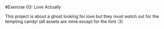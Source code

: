 #Exercise 03: Love Actually

This project is about a ghost looking for love but they must watch out for the tempting candy!
(all assets are mine except for the font :3)
